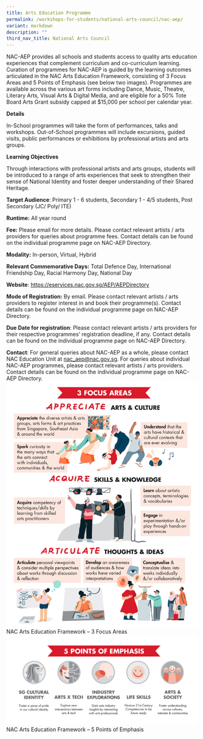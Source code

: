 ```yaml
---
title: Arts Education Programme
permalink: /workshops-for-students/national-arts-council/nac-aep/
variant: markdown
description: ""
third_nav_title: National Arts Council
---
```

NAC-AEP provides all schools and students access to quality arts education experiences that complement curriculum and co-curriculum learning. Curation of programmes for NAC-AEP is guided by the learning outcomes articulated in the NAC Arts Education Framework, consisting of 3 Focus Areas and 5 Points of Emphasis (see below two images).  Programmes are available across the various art forms including Dance, Music, Theatre, Literary Arts, Visual Arts & Digital Media, and are eligible for a 50% Tote Board Arts Grant subsidy capped at $15,000 per school per calendar year.

**Details**

In-School programmes will take the form of performances, talks and workshops. Out-of-School programmes will include excursions, guided visits, public performances or exhibitions by professional artists and arts groups.

**Learning Objectives**

Through interactions with professional artists and arts groups, students will be introduced to a range of arts experiences that seek to strengthen their sense of National Identity and foster deeper understanding of their Shared Heritage.

**Target Audience**: Primary 1 - 6 students, Secondary 1 - 4/5 students, Post Secondary (JC/ Poly/ ITE)

**Runtime:** All year round

**Fee:** Please email for more details. Please contact relevant artists / arts providers for queries about programme fees. Contact details can be found on the individual programme page on NAC-AEP Directory.

**Modality:** In-person, Virtual, Hybrid

**Relevant Commemorative Days:** Total Defence Day, International Friendship Day, Racial Harmony Day, National Day

**Website**: https://eservices.nac.gov.sg/AEP/AEPDirectory

**Mode of Registration:** By email. Please contact relevant artists / arts providers to register interest in and book their programme(s). Contact details can be found on the individual programme page on NAC-AEP Directory.

**Due Date for registration**: Please contact relevant artists / arts providers for their respective programmes’ registration deadline, if any. Contact details can be found on the individual programme page on NAC-AEP Directory.

**Contact**: For general queries about NAC-AEP as a whole, please contact NAC Education Unit at nac_aep@nac.gov.sg. For queries about individual NAC-AEP programmes, please contact relevant artists / arts providers. Contact details can be found on the individual programme page on NAC-AEP Directory.
![](/images/NAC_AEP_Photo_1.png)NAC Arts Education Framework – 3 Focus Areas![](/images/NAC_AEP_Photo_2.png)NAC Arts Education Framework – 5 Points of Emphasis